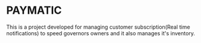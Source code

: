 # PAYMATIC
This is a project developed for managing customer subscription(Real time notifications) to speed governors owners and it also manages it's inventory.


